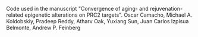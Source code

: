 Code used in the manuscript "Convergence of aging- and rejuvenation-related epigenetic alterations on PRC2 targets". 
Oscar Camacho, Michael A. Koldobskiy, Pradeep Reddy, Atharv Oak, Yuxiang Sun, Juan Carlos Izpisua Belmonte, Andrew P. Feinberg
